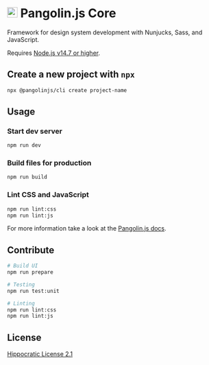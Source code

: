 # <img alt="" src="https://cdn.jsdelivr.net/gh/pangolinjs/brand@main/icon/icon.svg" width="24"> Pangolin.js Core

Framework for design system development with Nunjucks, Sass, and JavaScript.

Requires [Node.js v14.7 or higher](https://nodejs.org).

## Create a new project with `npx`

```bash
npx @pangolinjs/cli create project-name
```

## Usage

### Start dev server

```bash
npm run dev
```

### Build files for production

```bash
npm run build
```

### Lint CSS and JavaScript

```bash
npm run lint:css
npm run lint:js
```

For more information take a look at the [Pangolin.js docs](https://pangolinjs.org).

## Contribute

```bash
# Build UI
npm run prepare

# Testing
npm run test:unit

# Linting
npm run lint:css
npm run lint:js
```

## License

[Hippocratic License 2.1](https://firstdonoharm.dev)
